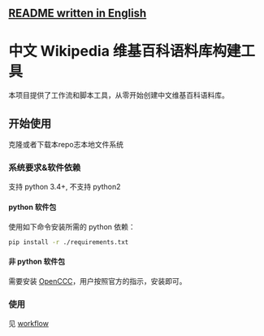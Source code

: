 [README written in English](README.md)
------------------------------

# 中文 Wikipedia 维基百科语料库构建工具

本项目提供了工作流和脚本工具，从零开始创建中文维基百科语料库。

## 开始使用

克隆或者下载本repo志本地文件系统

### 系统要求&软件依赖

支持 python 3.4+, 不支持 python2

#### python 软件包

使用如下命令安装所需的 python 依赖：

```bash
pip install -r ./requirements.txt
```

#### 非 python 软件包

需要安装 [OpenCCC](https://github.com/BYVoid/OpenCC)，用户按照官方的指示，安装即可。



### 使用

见 [workflow](workflow.zh-Hans.md)
